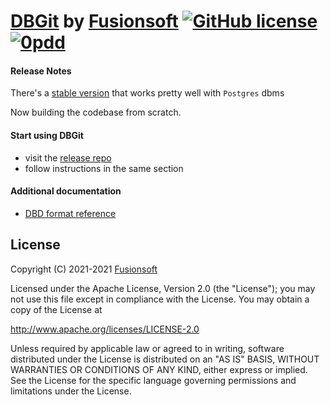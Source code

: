 # [DBGit](http://databasegit.com) by [Fusionsoft](https://www.fusionsoft.ru/en/) [![GitHub license](https://img.shields.io/badge/license-Apache%20License%202.0-blue.svg?style=flat)](http://www.apache.org/licenses/LICENSE-2.0) [![0pdd](http://www.0pdd.com/svg?name=rocket-3/dbmss)](http://www.0pdd.com/p?name=rocket-3/dbmss)

#### Release Notes
There's a [stable version](https://github.com/databasegit) that works pretty well with `Postgres` dbms

Now building the codebase from scratch.

#### Start using DBGit

- visit the [release repo](https://github.com/databasegit/dbgit)
- follow instructions in the same section

#### Additional documentation

- [DBD format reference](http://www.plantuml.com/plantuml/svg/3Son3SCm34JHtbCa0qGiqgNoAZ95n48aoY2FoFfcTGyuuE-EQeWvjcTN7j4aR3nEuF8FaTL_-NQSSOIByLA8el2QP8j_WjURsZ7TQLQ76BbniYjbC9zMhiIsYxRS6m00)

## License
Copyright (C) 2021-2021 [Fusionsoft](https://www.fusionsoft.ru/en/)

Licensed under the Apache License, Version 2.0 (the "License");
you may not use this file except in compliance with the License.
You may obtain a copy of the License at

http://www.apache.org/licenses/LICENSE-2.0

Unless required by applicable law or agreed to in writing, software
distributed under the License is distributed on an "AS IS" BASIS,
WITHOUT WARRANTIES OR CONDITIONS OF ANY KIND, either express or implied.
See the License for the specific language governing permissions and
limitations under the License.

